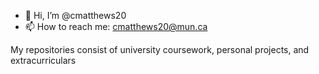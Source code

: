- 👋 Hi, I’m @cmatthews20
- 📫 How to reach me: cmatthews20@mun.ca

My repositories consist of university coursework, personal projects, and extracurriculars
